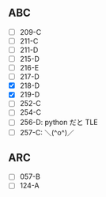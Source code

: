 
## ABC 
- [ ] 209-C
- [ ] 211-C
- [ ] 211-D
- [ ] 215-D
- [ ] 216-E
- [ ] 217-D
- [x] 218-D
- [x] 219-D
- [ ] 252-C
- [ ] 254-C
- [ ] 256-D: python だと TLE
- [ ] 257-C: ＼(^o^)／

## ARC
- [ ] 057-B
- [ ] 124-A